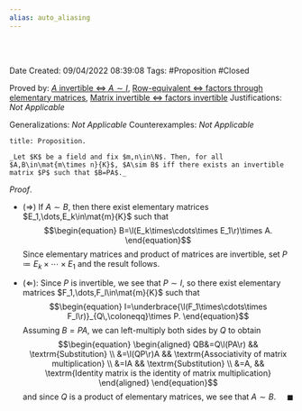 ```yaml
---
alias: auto_aliasing
---
```


<br />
<br />

Date Created: 09/04/2022 08:39:08
Tags: #Proposition #Closed

Proved by: [$A$ invertible $\Leftrightarrow$ $A\sim I$](Matrix%20invertible%20iff%20row-equivalent%20to%20identity.md), [Row-equivalent $\Leftrightarrow$ factors through elementary matrices](Row-equivalent%20iff%20factors%20through%20elementary%20matrices.md), [Matrix invertible $\Leftrightarrow$ factors invertible](Matrix%20invertible%20iff%20factors%20invertible.md)
Justifications: _Not Applicable_

Generalizations: _Not Applicable_
Counterexamples: _Not Applicable_

``` ad-Proposition
title: Proposition.

_Let $K$ be a field and fix $m,n\in\N$. Then, for all $A,B\in\mat{m\times n}{K}$, $A\sim B$ iff there exists an invertible matrix $P$ such that $B=PA$._

```

_Proof_. 
* ($\Rightarrow$) If $A\sim B$, then there exist elementary matrices $E_1,\dots,E_k\in\mat{m}{K}$ such that
$$\begin{equation}
    B=\l(E_k\times\cdots\times E_1\r)\times A.
\end{equation}$$
Since elementary matrices and product of matrices are invertible, set $P\coloneqq E_k\times\cdots\times E_1$ and the result follows.

* ($\Leftarrow$): Since $P$ is invertible, we see that $P\sim I$, so there exist elementary matrices $F_1,\dots,F_l\in\mat{m}{K}$ such that
$$\begin{equation}
    I=\underbrace{\l(F_1\times\cdots\times F_l\r)}_{Q\,\coloneqq}\times P.
\end{equation}$$
Assuming $B=PA$, we can left-multiply both sides by $Q$ to obtain
$$\begin{equation}
    \begin{aligned}
        QB&=Q\l(PA\r) && \textrm{Substitution} \\
        &=\l(QP\r)A && \textrm{Associativity of matrix multiplication} \\
        &=IA && \textrm{Substitution} \\
        &=A, && \textrm{Identity matrix is the identity of matrix multiplication}
    \end{aligned}
\end{equation}$$
and since $Q$ is a product of elementary matrices, we see that $A\sim B$.<span style="float:right;">$\blacksquare$</span>
